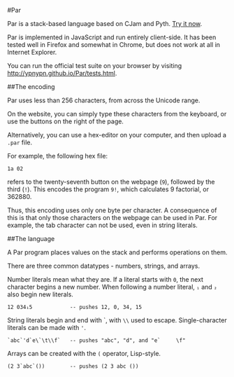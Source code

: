 #Par

Par is a stack-based language based on CJam and Pyth. <a href="http://ypnypn.github.io/Par/index.html">Try it now</a>.

Par is implemented in JavaScript and run entirely client-side. It has been tested well in Firefox and somewhat in Chrome, but does not work at all in Internet Explorer.

You can run the official test suite on your browser by visiting http://ypnypn.github.io/Par/tests.html.

##The encoding

Par uses less than 256 characters, from across the Unicode range.    

On the website, you can simply type these characters from the keyboard, or use the buttons on the right of the page.    

Alternatively, you can use a hex-editor on your computer, and then upload a `.par` file.    

For example, the following hex file:    

    1a 02

refers to the twenty-seventh button on the webpage (`9`), followed by the third (`!`). This encodes the program `9!`, which calculates 9 factorial, or 362880.    

Thus, this encoding uses only one byte per character. A consequence of this is that only those characters on the webpage can be used in Par. For example, the tab character can not be used, even in string literals.    

##The language

A Par program places values on the stack and performs operations on them.    

There are three common datatypes - numbers, strings, and arrays.    

Number literals mean what they are. If a literal starts with `0`, the next character begins a new number. When following a number literal, `₁` and `₂` also begin new literals.    

    12 034₁5            -- pushes 12, 0, 34, 15

String literals begin and end with &#96;, with `\\` used to escape. Single-character literals can be made with `'`.

    `abc`'d`e\`\t\\f`   -- pushes "abc", "d", and "e`     \f"
	
Arrays can be created with the `(` operator, Lisp-style.    

    (2 3`abc`())        -- pushes (2 3 abc ())
